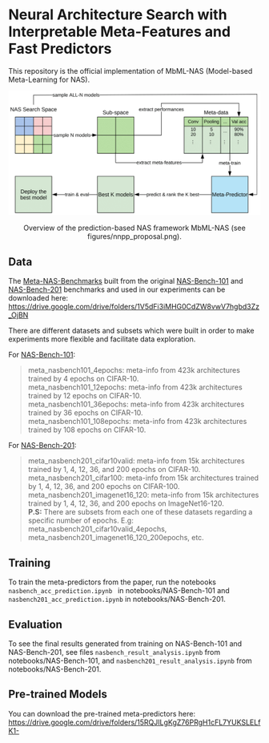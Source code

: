 # Neural Architecture Search with Interpretable Meta-Features and Fast Predictors

This repository is the official implementation of MbML-NAS (Model-based Meta-Learning for NAS). 


<!-- [MbML-NAS](https://arxiv.org/abs/2030.12345)  -->

<div align="center">
  <img src="figures/nnpp_proposal.png" width="700px" />
  <p>Overview of the prediction-based NAS framework MbML-NAS (see figures/nnpp_proposal.png).</p>
</div>

<!-- ![proposal](figures/nnpp_proposal.png) -->

<!-- ## Requirements

To install requirements:

```setup
pip install -r requirements.txt
```
 -->


## Data

The [Meta-NAS-Benchmarks](https://drive.google.com/drive/folders/1V5dFi3iMHG0CdZW8vwV7hgbd3Zz_OjBN) built from the original [NAS-Bench-101](https://github.com/google-research/nasbench) and [NAS-Bench-201](https://github.com/D-X-Y/NAS-Bench-201) benchmarks and used in our experiments can be downloaded here: https://drive.google.com/drive/folders/1V5dFi3iMHG0CdZW8vwV7hgbd3Zz_OjBN

There are different datasets and subsets which were built in order to make experiments more flexible and facilitate data exploration.

For [NAS-Bench-101](https://arxiv.org/abs/1902.09635):
> meta_nasbench101_4epochs: meta-info from 423k architectures trained by 4 epochs on CIFAR-10. \
meta_nasbench101_12epochs: meta-info from 423k architectures trained by 12 epochs on CIFAR-10. \
meta_nasbench101_36epochs: meta-info from 423k architectures trained by 36 epochs on CIFAR-10. \
meta_nasbench101_108epochs: meta-info from 423k architectures trained by 108 epochs on CIFAR-10. 

For [NAS-Bench-201](https://arxiv.org/abs/2001.00326):
> meta_nasbench201_cifar10valid: meta-info from 15k architectures trained by 1, 4, 12, 36, and 200 epochs on CIFAR-10. \
meta_nasbench201_cifar100: meta-info from 15k architectures trained by 1, 4, 12, 36, and 200 epochs on CIFAR-100. \
meta_nasbench201_imagenet16_120: meta-info from 15k architectures trained by 1, 4, 12, 36, and 200 epochs on ImageNet16-120. \
> **P.S:** There are subsets from each one of these datasets regarding a specific number of epochs. E.g: meta_nasbench201_cifar10valid_4epochs, meta_nasbench201_imagenet16_120_200epochs, etc.


## Training

To train the meta-predictors from the paper, run the notebooks ```nasbench_acc_prediction.ipynb ``` in notebooks/NAS-Bench-101 and ```nasbench201_acc_prediction.ipynb``` in notebooks/NAS-Bench-201.


## Evaluation

To see the final results generated from training on NAS-Bench-101 and NAS-Bench-201, see files ```nasbench_result_analysis.ipynb``` from notebooks/NAS-Bench-101, and ```nasbench201_result_analysis.ipynb``` from notebooks/NAS-Bench-201.


## Pre-trained Models

You can download the pre-trained meta-predictors here: https://drive.google.com/drive/folders/15RQJILgKgZ76PRgH1cFL7YUKSLELfK1- 

<!-- >📋  Give a link to where/how the pretrained models can be downloaded and how they were trained (if applicable).  Alternatively you can have an additional column in your results table with a link to the models. -->

<!-- ## Results

In summary, our models achieve the following performances:

### [Image Classification on ImageNet](https://paperswithcode.com/sota/image-classification-on-imagenet)

| Model name         | Top 1 Accuracy  | Top 5 Accuracy |
| ------------------ |---------------- | -------------- |
| My awesome model   |     85%         |      95%       |

>📋  Include a table of results from your paper, and link back to the leaderboard for clarity and context. If your main result is a figure, include that figure and link to the command or notebook to reproduce it. 


## Contributing

>📋  Pick a licence and describe how to contribute to your code repository.  -->
